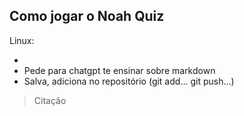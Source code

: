 ## Como jogar o Noah Quiz

Linux:

 - 
 - Pede para chatgpt te ensinar sobre markdown
 - Salva, adiciona no repositório (git add... git push...)


> Citação